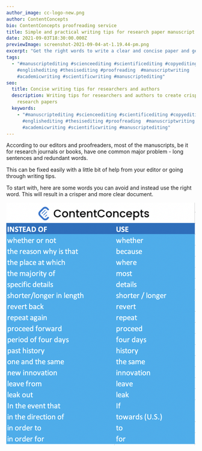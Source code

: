 ```yaml
---
author_image: cc-logo-new.png
author: ContentConcepts
bio: ContentConcepts proofreading service
title: Simple and practical writing tips for research paper manuscript authors
date: 2021-09-03T18:30:00.000Z
previewImage: screenshot-2021-09-04-at-1.19.44-pm.png
excerpt: "Get the right words to write a clear and concise paper and get ahead. "
tags:
  - "#manuscriptediting #scienceediting #scientificediting #copyediting
    #englishediting #thesisediting #proofreading  #manuscriptwriting
    #academicwriting #scientificwriting #manuscriptediting"
seo:
  title: Concise writing tips for researchers and authors
  description: Writing tips for researchers and authors to create crisp and clear
    research papers
  keywords:
    - "#manuscriptediting #scienceediting #scientificediting #copyediting
      #englishediting #thesisediting #proofreading  #manuscriptwriting
      #academicwriting #scientificwriting #manuscriptediting"
---
```

According to our editors and proofreaders, most of the manuscripts, be it for research journals or books, have one common major problem - long sentences and redundant words. 

This can be fixed easily with a little bit of help from your editor or going through writing tips. 

To start with, here are some words you can avoid and instead use the right word. This will result in a crisper and more clear document. 



![manuscript editing, concise writing, words to avoid](screenshot-2021-09-04-at-1.19.44-pm.png "Redundant words")